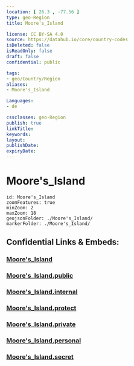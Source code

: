 ```yaml
---
location: [ 26.3 , -77.56 ] 
type: geo-Region
title: Moore's_Island

license: CC BY-SA 4.0
source: https://datahub.io/core/country-codes
isDeleted: false
isReadOnly: false
draft: false
confidential: public

tags:
- geo/Country/Region
aliases:
- Moore's_Island

Languages:
- de

cssclasses: geo-Region
publish: true
linkTitle: 
keywords: 
layout: 
publishDate: 
expiryDate: 
---
```


# Moore's_Island

```leaflet
id: Moore's_Island
zoomFeatures: true 
minZoom: 2 
maxZoom: 18
geojsonFolder: ./Moore's_Island/
markerFolder: ./Moore's_Island/
```


## Confidential Links & Embeds: 

### [Moore's_Island](/_Standards/Earth/Continent/America~Caribbean/Bahamas/Districts~Bahamas/Moore's_Island.md) 

### [Moore's_Island.public](/_public/Earth/Continent/America~Caribbean/Bahamas/Districts~Bahamas/Moore's_Island.public.md) 

### [Moore's_Island.internal](/_internal/Earth/Continent/America~Caribbean/Bahamas/Districts~Bahamas/Moore's_Island.internal.md) 

### [Moore's_Island.protect](/_protect/Earth/Continent/America~Caribbean/Bahamas/Districts~Bahamas/Moore's_Island.protect.md) 

### [Moore's_Island.private](/_private/Earth/Continent/America~Caribbean/Bahamas/Districts~Bahamas/Moore's_Island.private.md) 

### [Moore's_Island.personal](/_personal/Earth/Continent/America~Caribbean/Bahamas/Districts~Bahamas/Moore's_Island.personal.md) 

### [Moore's_Island.secret](/_secret/Earth/Continent/America~Caribbean/Bahamas/Districts~Bahamas/Moore's_Island.secret.md)

